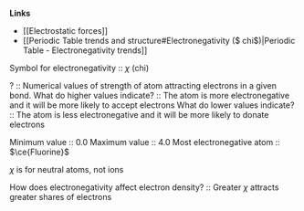 **Links**
- [[Electrostatic forces]] 
- [[Periodic Table trends and structure#Electronegativity ($ chi$)|Periodic Table - Electronegativity trends]] 

Symbol for electronegativity :: $\chi$ (chi)

? :: Numerical values of strength of atom attracting electrons in a given bond. 
What do higher values indicate? :: The atom is more electronegative and it will be more likely to accept electrons
What do lower values indicate? :: The atom is less electronegative and it will be more likely to donate electrons

Minimum value :: $0.0$
Maximum value :: $4.0$
Most electronegative atom :: $\ce{Fluorine}$

$\chi$ is for neutral atoms, not ions

How does electronegativity affect electron density? :: Greater $\chi$ attracts greater shares of electrons
